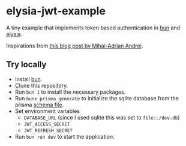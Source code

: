 # elysia-jwt-example
A tiny example that implements token based authentication in [bun](https://bun.sh/) and [elysia](https://elysiajs.com/).

Inspirations from [this blog post by Mihai-Adrian Andrei](https://dev.to/mihaiandrei97/jwt-authentication-using-prisma-and-express-37nk).

## Try locally

  - Install [bun](https://bun.sh/).
  - Clone this repository.
  - Run `bun i` to install the necessary packages.
  - Run `bunx prisma generate` to initialize the sqlite database from the prisma [schema file](prisma/schema.prisma).
  - Set environment variables
    - `DATABASE_URL` (since I used sqlite this was set to `file:./dev.db`)
    - `JWT_ACCESS_SECRET`
    - `JWT_REFRESH_SECRET`
  - Run `bun run dev` to start the application.
